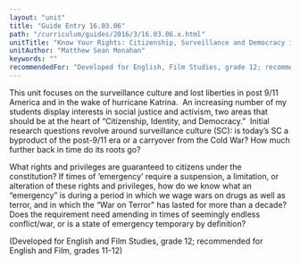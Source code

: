```yaml
---
layout: "unit"
title: "Guide Entry 16.03.06"
path: "/curriculum/guides/2016/3/16.03.06.x.html"
unitTitle: "Know Your Rights: Citizenship, Surveillance and Democracy in Post 9/11 America"
unitAuthor: "Matthew Sean Monahan"
keywords: ""
recommendedFor: "Developed for English, Film Studies, grade 12; recommended for English, Film, grades 11-12"
---
```

<main>
<p>
This unit focuses on the surveillance culture and lost liberties in post 9/11 America and in the wake of hurricane Katrina.  An increasing number of my students display interests in social justice and activism, two areas that should be at the heart of “Citizenship, Identity, and Democracy.”  Initial research questions revolve around surveillance culture (SC): is today’s SC a byproduct of the post-9/11 era or a carryover from the Cold War? How much further back in time do its roots go?
</p>
<p>
What rights and privileges are guaranteed to citizens under the constitution? If times of ‘emergency’ require a suspension, a limitation, or alteration of these rights and privileges, how do we know what an “emergency” is during a period in which we wage wars on drugs as well as terror, and in which the “War on Terror” has lasted for more than a decade? Does the requirement need amending in times of seemingly endless conflict/war, or is a state of emergency temporary by definition?
</p>
<p>
(Developed for English and Film Studies, grade 12; recommended for English and Film, grades 11-12)
</p>
</main>